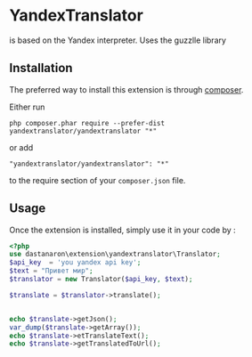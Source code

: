 YandexTranslator
================
is based on the Yandex interpreter. Uses the guzzlle library

Installation
------------

The preferred way to install this extension is through [composer](http://getcomposer.org/download/).

Either run

```
php composer.phar require --prefer-dist yandextranslator/yandextranslator "*"
```

or add

```
"yandextranslator/yandextranslator": "*"
```

to the require section of your `composer.json` file.


Usage
-----

Once the extension is installed, simply use it in your code by  :

```php
<?php
use dastanaron\extension\yandextranslator\Translator;
$api_key  = 'you yandex api key';
$text = "Привет мир";
$translator = new Translator($api_key, $text);

$translate = $translator->translate();


echo $translate->getJson();
var_dump($translate->getArray());
echo $translate->etTranslateText();
echo $translate->getTranslatedToUrl();

```